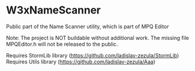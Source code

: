 # W3xNameScanner
Public part of the Name Scanner utility, which is part of MPQ Editor

Note: The project is NOT buildable without additional work.
The missing file MPQEditor.h will not be released to the public.

Requires StormLib library (https://github.com/ladislav-zezula/StormLib)
Requires Utils library (https://github.com/ladislav-zezula/Aaa)
